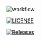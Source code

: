 ![workflow](https://github.com/ElJefeNathan/zzz_banish/actions/workflows/main.yml/badge.svg)

[![LICENSE](https://img.shields.io/github/license/ElJefeNathan/devops.svg?style=flat-square)](https://github.com/ElJefeNathan/zzz_banish/blob/master/LICENSE)

[![Releases](https://img.shields.io/github/release/ElJefeNathan/devops/all.svg?style=flat-square)](https://github.com/ElJefeNathan/zzz_banish/releases)
